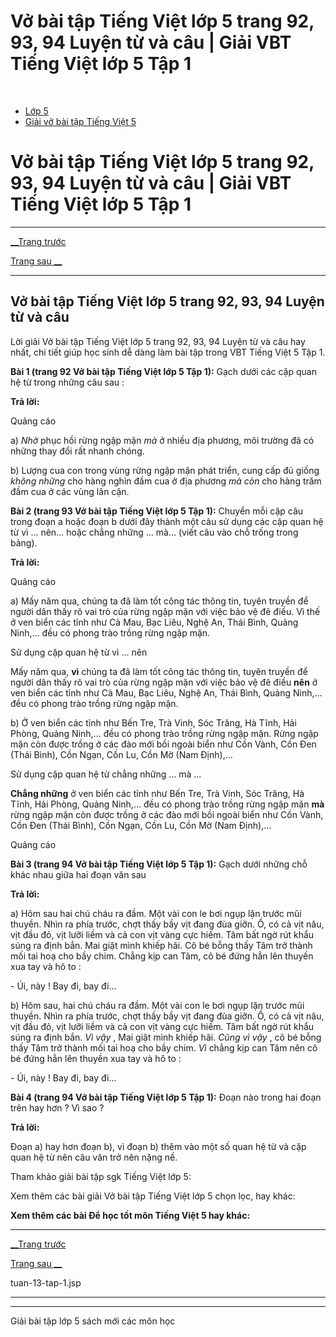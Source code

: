 # Vở bài tập Tiếng Việt lớp 5 trang 92, 93, 94 Luyện từ và câu | Giải VBT Tiếng Việt lớp 5 Tập 1

﻿

  * [Lớp 5](https://vietjack.com/series/lop-5.jsp)
  * [Giải vở bài tập Tiếng Việt 5](https://vietjack.com/giai-vo-bai-tap-tieng-viet-5/index.jsp)



# Vở bài tập Tiếng Việt lớp 5 trang 92, 93, 94 Luyện từ và câu | Giải VBT Tiếng Việt lớp 5 Tập 1

* * *

[__Trang trước](https://vietjack.com/giai-vo-bai-tap-tieng-viet-5/tuan-13-tap-1.jsp)

[Trang sau __](https://vietjack.com/giai-vo-bai-tap-tieng-viet-5/tuan-13-tap-1.jsp)

* * *

## Vở bài tập Tiếng Việt lớp 5 trang 92, 93, 94 Luyện từ và câu

Lời giải Vở bài tập Tiếng Việt lớp 5 trang 92, 93, 94 Luyện từ và câu hay nhất, chi tiết giúp học sinh dễ dàng làm bài tập trong VBT Tiếng Việt 5 Tập 1.

**Bài 1 (trang 92 Vở bài tập Tiếng Việt lớp 5 Tập 1):** Gạch dưới các cặp quan hệ từ trong những câu sau : 

**Trả lời:**

Quảng cáo

a) _Nhờ_ phục hồi rừng ngập mặn _mà_ ở nhiều địa phương, môi trường đã có những thay đổi rất nhanh chóng. 

b) Lượng cua con trong vùng rừng ngập mặn phát triển, cung cấp đủ giống _không những_ cho hàng nghìn đầm cua ở địa phương _mà còn_ cho hàng trăm đầm cua ở các vùng lân cận. 

**Bài 2 (trang 93 Vở bài tập Tiếng Việt lớp 5 Tập 1):** Chuyển mỗi cặp câu trong đoạn a hoặc đoạn b dưới đây thành một câu sử dụng các cặp quan hệ từ vì ... nên... hoặc chẳng những ... mà... (viết câu vào chỗ trống trong bảng).

**Trả lời:**

Quảng cáo

a) Mấy năm qua, chúng ta đã làm tốt công tác thông tin, tuyên truyền để người dân thấy rõ vai trò của rừng ngập mặn với việc bảo vệ đê điều. Vì thế ở ven biển các tỉnh như Cà Mau, Bạc Liêu, Nghệ An, Thái Bình, Quảng Ninh,... đều có phong trào trồng rừng ngập mặn. 

Sử dụng cặp quan hệ từ vì ... nên

Mấy năm qua, **vì** chúng ta đã làm tốt công tác thông tin, tuyên truyền để người dân thấy rõ vai trò của rừng ngập mặn với việc bảo vệ đê điều **nên** ở ven biển các tỉnh như Cà Mau, Bạc Liêu, Nghệ An, Thái Bình, Quảng Ninh,... đều có phong trào trồng rừng ngập mặn. 

b) Ở ven biển các tỉnh như Bến Tre, Trà Vinh, Sóc Trăng, Hà Tĩnh, Hải Phòng, Quảng Ninh,... đều có phong trào trồng rừng ngập mặn. Rừng ngập mặn còn được trồng ở các đào mới bồi ngoài biển như Cồn Vành, Cồn Đen (Thái Bình), Cồn Ngạn, Cồn Lu, Cồn Mờ (Nam Định),... 

Sử dụng cặp quan hệ từ chẳng những ... mà ...

**Chẳng những** ở ven biển các tỉnh như Bến Tre, Trà Vinh, Sóc Trăng, Hà Tĩnh, Hải Phòng, Quảng Ninh,... đều có phong trào trồng rừng ngập mặn **mà** rừng ngập mặn còn được trồng ở các đào mới bồi ngoài biển như Cồn Vành, Cồn Đen (Thái Bình), Cồn Ngạn, Cồn Lu, Cồn Mờ (Nam Định),... 

Quảng cáo

**Bài 3 (trang 94 Vở bài tập Tiếng Việt lớp 5 Tập 1):** Gạch dưới những chỗ khác nhau giữa hai đoạn văn sau

**Trả lời:**

a) Hôm sau hai chú cháu ra đầm. Một vài con le bơi ngụp lặn trước mũi thuyền. Nhìn ra phía trước, chợt thấy bầy vịt đang đùa giỡn. Ồ, có cả vịt nâu, vịt đầu đỏ, vịt lưỡi liềm và cả con vịt vàng cực hiếm. Tâm bất ngờ rút khẩu súng ra định bắn. Mai giật mình khiếp hãi. Cô bé bỗng thấy Tâm trở thành mối tai hoạ cho bầy chim. Chẳng kịp can Tâm, cô bé đứng hẳn lên thuyền xua tay và hô to : 

\- Úi, này ! Bay đi, bay đi...

b) Hôm sau, hai chú cháu ra đầm. Một vài con le bơi ngụp lặn trước mũi thuyền. Nhìn ra phía trước, chợt thấy bầy vịt đang đùa giỡn. Ồ, có cả vịt nâu, vịt đầu đỏ, vịt lưỡi liềm và cả con vịt vàng cực hiếm. Tâm bất ngờ rút khẩu súng ra định bắn. _Vì vậy_ , Mai giật mình khiếp hãi. _Cũng vì vậy_ , cô bé bỗng thấy Tâm trở thành mối tai hoạ cho bầy chim. _Vì_ chẳng kịp can Tâm nên cô bé đứng hẳn lên thuyền xua tay và hô to : 

\- Úi, này ! Bay đi, bay đi...

**Bài 4 (trang 94 Vở bài tập Tiếng Việt lớp 5 Tập 1):** Đoạn nào trong hai đoạn trên hay hơn ? Vì sao ?

**Trả lời:**

Đoạn a) hay hơn đoạn b), vì đoạn b) thêm vào một số quan hệ từ và cặp quan hệ từ nên câu văn trở nên nặng nề.

Tham khảo giải bài tập sgk Tiếng Việt lớp 5:

Xem thêm các bài giải Vở bài tập Tiếng Việt lớp 5 chọn lọc, hay khác:

**Xem thêm các bài Để học tốt môn Tiếng Việt 5 hay khác:**

* * *

[__Trang trước](https://vietjack.com/giai-vo-bai-tap-tieng-viet-5/tuan-13-tap-1.jsp)

[Trang sau __](https://vietjack.com/giai-vo-bai-tap-tieng-viet-5/tuan-13-tap-1.jsp)

tuan-13-tap-1.jsp

* * *

* * *

Giải bài tập lớp 5 sách mới các môn học
